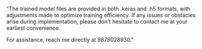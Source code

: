 "The trained model files are provided in both .keras and .h5 formats, with adjustments made to optimize training efficiency. If any issues or obstacles arise during implementation, please don't hesitate to contact me at your earliest convenience.

For assistance, reach me directly at 9878028930."
